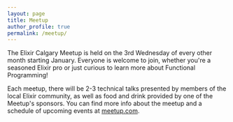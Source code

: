 ```yaml
---
layout: page
title: Meetup
author_profile: true
permalink: /meetup/
---
```


The Elixir Calgary Meetup is held on the 3rd Wednesday of every other month starting January. Everyone is welcome to join, whether you're a seasoned Elixir pro or just curious to learn more about Functional Programming!

Each meetup, there will be 2-3 technical talks presented by members of the local Elixir community, as well as food and drink provided by one of the Meetup's sponsors. You can find more info about the meetup and a schedule of upcoming events at [meetup.com](https://www.meetup.com/elixir-calgary/).